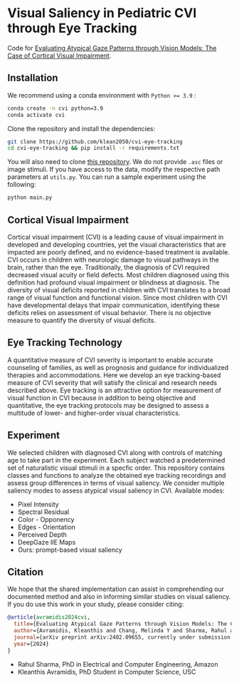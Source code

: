 # Visual Saliency in Pediatric CVI through Eye Tracking

Code for [Evaluating Atypical Gaze Patterns through Vision Models: The Case of Cortical Visual Impairment](https://arxiv.org/abs/2402.09655).

## Installation

We recommend using a conda environment with ``Python >= 3.9`` :

```bash
conda create -n cvi python=3.9
conda activate cvi
```

Clone the repository and install the dependencies:

```bash
git clone https://github.com/klean2050/cvi-eye-tracking
cd cvi-eye-tracking && pip install -r requirements.txt
```

You will also need to clone [this repository](https://github.com/matthias-k/DeepGaze). We do not provide `.asc` files or image stimuli. If you have access to the data, modify the respective path parameters at `utils.py`. You can run a sample experiment using the following:

```bash
python main.py
```

## Cortical Visual Impairment

Cortical visual impairment (CVI) is a leading cause of visual impairment in developed and developing countries, yet the visual characteristics that are impacted are poorly defined, and no evidence-based treatment is available. CVI occurs in children with neurologic damage to visual pathways in the brain, rather than the eye. Traditionally, the diagnosis of CVI required decreased visual acuity or field defects. Most children diagnosed using this definition had profound visual impairment or blindness at diagnosis. The diversity of visual deficits reported in children with CVI translates to a broad range of visual function and functional vision. Since most children with CVI have developmental delays that impair communication, identifying these deficits relies on assessment of visual behavior. There is no objective measure to quantify the diversity of visual deficits.

## Eye Tracking Technology

A quantitative measure of CVI severity is important to enable accurate counseling of families, as well as prognosis and guidance for individualized therapies and accommodations. Here we develop an eye tracking-based measure of CVI severity that will satisfy the clinical and research needs described above. Eye tracking is an attractive option for measurement of visual function in CVI because in addition to being objective and quantitative, the eye tracking protocols may be designed to assess a multitude of lower- and higher-order visual characteristics.

## Experiment

We selected children with diagnosed CVI along with controls of matching age to take part in the experiment. Each subject watched a predetermined set of naturalistic visual stimuli in a specfic order. This repository contains classes and functions to analyze the obtained eye tracking recordings and assess group differences in terms of visual saliency. We consider multiple saliency modes to assess atypical visual saliency in CVI. Available modes:

* Pixel Intensity
* Spectral Residual
* Color - Opponency
* Edges - Orientation
* Perceived Depth
* DeepGaze IIE Maps
* Ours: prompt-based visual saliency

## Citation

We hope that the shared implementation can assist in comprehending our documented method and also in informing similar studies on visual saliency. If you do use this work in your study, please consider citing:

```bibtex
@article{avramidis2024cvi,
  title={Evaluating Atypical Gaze Patterns through Vision Models: The Case of Cortical Visual Impairment},
  author={Avramidis, Kleanthis and Chang, Melinda Y and Sharma, Rahul and Borchert, Mark S and Narayanan, Shrikanth},
  journal={arXiv preprint arXiv:2402.09655, currently under submission for IEEE EMBC 2024},
  year={2024}
}
```

* Rahul Sharma, PhD in Electrical and Computer Engineering, Amazon
* Kleanthis Avramidis, PhD Student in Computer Science, USC
